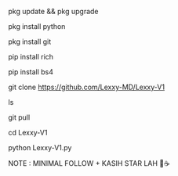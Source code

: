 pkg update && pkg upgrade

pkg install python

pkg install git

pip install rich

pip install bs4

git clone https://github.com/Lexxy-MD/Lexxy-V1

ls

git pull

cd Lexxy-V1

python Lexxy-V1.py

NOTE : MINIMAL FOLLOW + KASIH STAR LAH 🗿☕
